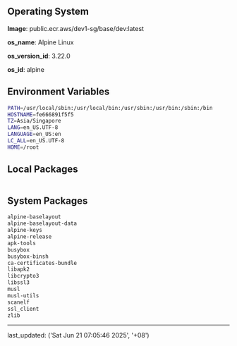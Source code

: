 ## Operating System

**Image**: public.ecr.aws/dev1-sg/base/dev:latest

**os_name**: Alpine Linux

**os_version_id**: 3.22.0

**os_id**: alpine

## Environment Variables

```bash
PATH=/usr/local/sbin:/usr/local/bin:/usr/sbin:/usr/bin:/sbin:/bin
HOSTNAME=fe666891f5f5
TZ=Asia/Singapore
LANG=en_US.UTF-8
LANGUAGE=en_US:en
LC_ALL=en_US.UTF-8
HOME=/root
```

## Local Packages

```bash
```

## System Packages

```bash
alpine-baselayout
alpine-baselayout-data
alpine-keys
alpine-release
apk-tools
busybox
busybox-binsh
ca-certificates-bundle
libapk2
libcrypto3
libssl3
musl
musl-utils
scanelf
ssl_client
zlib
```


---

last_updated: ('Sat Jun 21 07:05:46 2025', '+08')